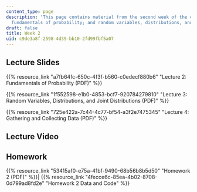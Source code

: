```yaml
---
content_type: page
description: 'This page contains material from the second week of the course and covers
  fundamentals of probability; and random variables, distributions, and joint distributions. '
draft: false
title: Week 2
uid: c9de3a8f-2598-4d39-bb10-2fd99fbf5a07
---
```

## Lecture Slides

{{% resource_link "a7fb64fc-650c-4f3f-b560-c0edecf880b6" "Lecture 2: Fundamentals of Probability (PDF)" %}}

{{% resource_link "1f552598-e1b0-4853-bcf7-920784279810" "Lecture 3: Random Variables, Distributions, and Joint Distributions (PDF)" %}}

{{% resource_link "725e422a-7c44-4c77-bf54-a3f2e7475345" "Lecture 4: Gathering and Collecting Data (PDF)" %}}

## Lecture Video

## Homework

{{% resource_link "53415af0-e75a-41bf-9490-68b56b8b5d50" "Homework 2 (PDF)" %}}| {{% resource_link "4fecce6c-85ea-4b02-8708-0d799ad8fd2e" "Homework 2 Data and Code" %}}